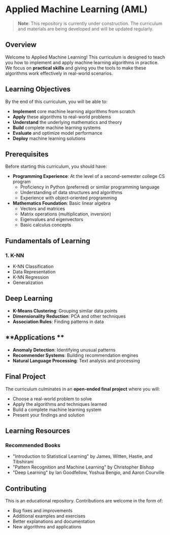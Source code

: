 # Applied Machine Learning (AML)

> **Note**: This repository is currently under construction. The curriculum and materials are being developed and will be updated regularly.

## Overview

Welcome to Applied Machine Learning! This curriculum is designed to teach you how to implement and apply machine learning algorithms in practice. We focus on **practical skills** and giving you the tools to make these algorithms work effectively in real-world scenarios.

## Learning Objectives

By the end of this curriculum, you will be able to:

- **Implement** core machine learning algorithms from scratch
- **Apply** these algorithms to real-world problems
- **Understand** the underlying mathematics and theory
- **Build** complete machine learning systems
- **Evaluate** and optimize model performance
- **Deploy** machine learning solutions

## Prerequisites

Before starting this curriculum, you should have:

- **Programming Experience**: At the level of a second-semester college CS program
  - Proficiency in Python (preferred) or similar programming language
  - Understanding of data structures and algorithms
  - Experience with object-oriented programming
- **Mathematics Foundation**: Basic linear algebra
  - Vectors and matrices
  - Matrix operations (multiplication, inversion)
  - Eigenvalues and eigenvectors
  - Basic calculus concepts

## **Fundamentals of Learning**

### 1. K-NN
- K-NN Classification
- Data Representation
- K-NN Regression
- Generalization

## **Deep Learning**
- **K-Means Clustering**: Grouping similar data points
- **Dimensionality Reduction**: PCA and other techniques
- **Association Rules**: Finding patterns in data

## **Applications **
- **Anomaly Detection**: Identifying unusual patterns
- **Recommender Systems**: Building recommendation engines
- **Natural Language Processing**: Text analysis and processing

## Final Project

The curriculum culminates in an **open-ended final project** where you will:

- Choose a real-world problem to solve
- Apply the algorithms and techniques learned
- Build a complete machine learning system
- Present your findings and solution

## Learning Resources

### Recommended Books
- "Introduction to Statistical Learning" by James, Witten, Hastie, and Tibshirani
- "Pattern Recognition and Machine Learning" by Christopher Bishop
- "Deep Learning" by Ian Goodfellow, Yoshua Bengio, and Aaron Courville

## Contributing

This is an educational repository. Contributions are welcome in the form of:

- Bug fixes and improvements
- Additional examples and exercises
- Better explanations and documentation
- New algorithms and applications